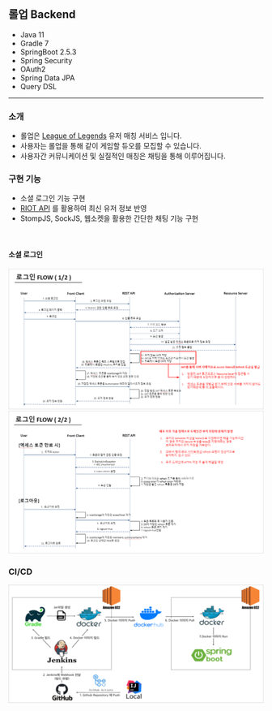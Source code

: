 ## 롤업 Backend
- Java 11
- Gradle 7
- SpringBoot 2.5.3
- Spring Security
- OAuth2
- Spring Data JPA
- Query DSL

---
### 소개
- 롤업은 [League of Legends](https://www.leagueoflegends.com/ko-kr/) 유저 매칭 서비스 입니다.
- 사용자는 롤업을 통해 같이 게임할 듀오를 모집할 수 있습니다.
- 사용자간 커뮤니케이션 및 실질적인 매칭은 채팅을 통해 이루어집니다.

### 구현 기능
- 소셜 로그인 기능 구현
- [RIOT API](https://developer.riotgames.com/apis) 를 활용하여 최신 유저 정보 반영
- StompJS, SockJS, 웹소켓을 활용한 간단한 채팅 기능 구현

<br>

#### 소셜 로그인
![Login flow 1](src/main/resources/static/img/login_flow1.png)
![Login flow 2](src/main/resources/static/img/login_flow2.png)


### CI/CD
![CI/CD](src/main/resources/static/img/CICD.png)
